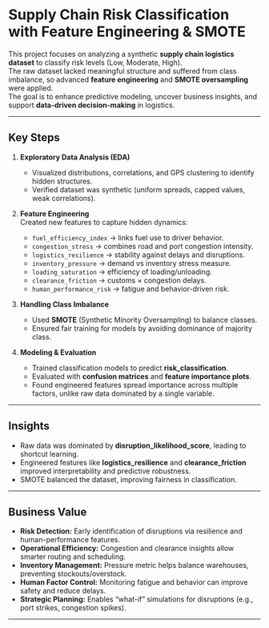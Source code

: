# Supply Chain Risk Classification with Feature Engineering & SMOTE

This project focuses on analyzing a synthetic **supply chain logistics dataset** to classify risk levels (Low, Moderate, High).  
The raw dataset lacked meaningful structure and suffered from class imbalance, so advanced **feature engineering** and **SMOTE oversampling** were applied.  
The goal is to enhance predictive modeling, uncover business insights, and support **data-driven decision-making** in logistics.

---

## Key Steps
1. **Exploratory Data Analysis (EDA)**  
   - Visualized distributions, correlations, and GPS clustering to identify hidden structures.  
   - Verified dataset was synthetic (uniform spreads, capped values, weak correlations).  

2. **Feature Engineering**  
   Created new features to capture hidden dynamics:  
   - `fuel_efficiency_index` → links fuel use to driver behavior.  
   - `congestion_stress` → combines road and port congestion intensity.  
   - `logistics_resilience` → stability against delays and disruptions.  
   - `inventory_pressure` → demand vs inventory stress measure.  
   - `loading_saturation` → efficiency of loading/unloading.  
   - `clearance_friction` → customs × congestion delays.  
   - `human_performance_risk` → fatigue and behavior-driven risk.  

3. **Handling Class Imbalance**  
   - Used **SMOTE** (Synthetic Minority Oversampling) to balance classes.  
   - Ensured fair training for models by avoiding dominance of majority class.  

4. **Modeling & Evaluation**  
   - Trained classification models to predict **risk_classification**.  
   - Evaluated with **confusion matrices** and **feature importance plots**.  
   - Found engineered features spread importance across multiple factors, unlike raw data dominated by a single variable.  

---

## Insights
- Raw data was dominated by **disruption_likelihood_score**, leading to shortcut learning.  
- Engineered features like **logistics_resilience** and **clearance_friction** improved interpretability and predictive robustness.  
- SMOTE balanced the dataset, improving fairness in classification.  

---

## Business Value
- **Risk Detection:** Early identification of disruptions via resilience and human-performance features.  
- **Operational Efficiency:** Congestion and clearance insights allow smarter routing and scheduling.  
- **Inventory Management:** Pressure metric helps balance warehouses, preventing stockouts/overstock.  
- **Human Factor Control:** Monitoring fatigue and behavior can improve safety and reduce delays.  
- **Strategic Planning:** Enables “what-if” simulations for disruptions (e.g., port strikes, congestion spikes).  

---
